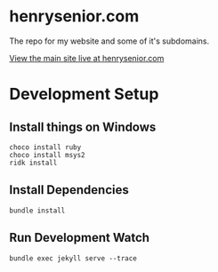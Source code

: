 # henrysenior.com

The repo for my website and some of it's subdomains.

[View the main site live at henrysenior.com](https://henrysenior.com/)

# Development Setup

## Install things on Windows

```
choco install ruby
choco install msys2
ridk install
```

## Install Dependencies

`bundle install`

## Run Development Watch

`bundle exec jekyll serve --trace`
